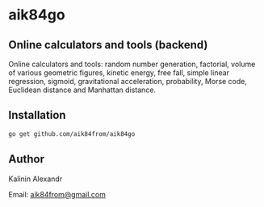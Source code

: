 # aik84go

## Online calculators and tools (backend)

Online calculators and tools: random number generation, factorial, volume of various geometric figures, kinetic energy, free fall, simple linear regression, sigmoid, gravitational acceleration, probability, Morse code, Euclidean distance and Manhattan distance.

## Installation

```bash
go get github.com/aik84from/aik84go
``` 

## Author

Kalinin Alexandr

Email: aik84from@gmail.com
